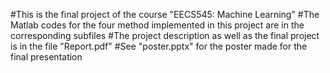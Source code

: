 #This is the final project of the course "EECS545: Machine Learning"
#The Matlab codes for the four method implemented in this project are in the corresponding subfiles
#The project description as well as the final project is in the file "Report.pdf"
#See "poster.pptx" for the poster made for the final presentation
